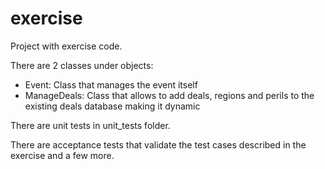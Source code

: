 # exercise
Project with exercise code.

There are 2 classes under objects:
* Event: Class that manages the event itself
* ManageDeals: Class that allows to add deals, regions and perils to the existing deals database making it dynamic

There are unit tests in unit_tests folder.

There are acceptance tests that validate the test cases described in the exercise and a few more.
